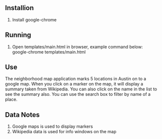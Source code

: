 Installion
---
1) Install google-chrome


Running
---
1) Open templates/main.html in browser, example command below:
    google-chrome templates/main.html

Use
---

The neighborhood map application marks 5 locations in Austin on to
a google map. When you click on a marker on the map, it will display
a summary taken from Wikipedia. You can also click on the name in the
list to see the summary also. You can use the search box to filter by
name of a place.

Data Notes
---
1) Google maps is used to display markers
2) Wikipedia data is used for info windows on the map


